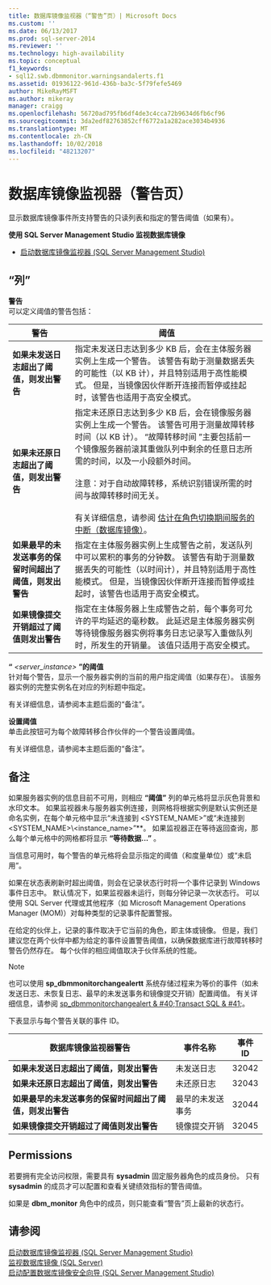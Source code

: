 ```yaml
---
title: 数据库镜像监视器（“警告”页）| Microsoft Docs
ms.custom: ''
ms.date: 06/13/2017
ms.prod: sql-server-2014
ms.reviewer: ''
ms.technology: high-availability
ms.topic: conceptual
f1_keywords:
- sql12.swb.dbmmonitor.warningsandalerts.f1
ms.assetid: 01936122-961d-436b-ba3c-5f79fefe5469
author: MikeRayMSFT
ms.author: mikeray
manager: craigg
ms.openlocfilehash: 56720ad795fb6df4de3c4cca72b9634d6fb6cf96
ms.sourcegitcommit: 3da2edf82763852cff6772a1a282ace3034b4936
ms.translationtype: MT
ms.contentlocale: zh-CN
ms.lasthandoff: 10/02/2018
ms.locfileid: "48213207"
---
```

# <a name="database-mirroring-monitor-warnings-page"></a>数据库镜像监视器（警告页）
  显示数据库镜像事件所支持警告的只读列表和指定的警告阈值（如果有）。  
  
 **使用 SQL Server Management Studio 监视数据库镜像**  
  
-   [启动数据库镜像监视器 (SQL Server Management Studio)](../database-mirroring/start-database-mirroring-monitor-sql-server-management-studio.md)  
  
## <a name="columns"></a>“列”  
 **警告**  
 可以定义阈值的警告包括：  
  
|警告|阈值|  
|-------------|---------------|  
|**如果未发送日志超出了阈值，则发出警告**|指定未发送日志达到多少 KB 后，会在主体服务器实例上生成一个警告。 该警告有助于测量数据丢失的可能性（以 KB 计），并且特别适用于高性能模式。 但是，当镜像因伙伴断开连接而暂停或挂起时，该警告也适用于高安全模式。|  
|**如果未还原日志超出了阈值，则发出警告**|指定未还原日志达到多少 KB 后，会在镜像服务器实例上生成一个警告。 该警告可用于测量故障转移时间（以 KB 计）。 “故障转移时间 ”主要包括前一个镜像服务器前滚其重做队列中剩余的任意日志所需的时间，以及一小段额外时间。<br /><br /> 注意：对于自动故障转移，系统识别错误所需的时间与故障转移时间无关。<br /><br /> 有关详细信息，请参阅 [估计在角色切换期间服务的中断（数据库镜像）](estimate-the-interruption-of-service-during-role-switching-database-mirroring.md)。|  
|**如果最早的未发送事务的保留时间超出了阈值，则发出警告**|指定在主体服务器实例上生成警告之前，发送队列中可以累积的事务的分钟数。 该警告有助于测量数据丢失的可能性（以时间计），并且特别适用于高性能模式。 但是，当镜像因伙伴断开连接而暂停或挂起时，该警告也适用于高安全模式。|  
|**如果镜像提交开销超过了阈值则发出警告**|指定在主体服务器上生成警告之前，每个事务可允许的平均延迟的毫秒数。 此延迟是主体服务器实例等待镜像服务器实例将事务日志记录写入重做队列时，所发生的开销量。 该值只适用于高安全模式。|  
  
 **“** *<server_instance>* **”的阈值**  
 针对每个警告，显示一个服务器实例的当前的用户指定阈值（如果存在）。 该服务器实例的完整实例名在对应的列标题中指定。  
  
 有关详细信息，请参阅本主题后面的“备注”。  
  
 **设置阈值**  
 单击此按钮可为每个故障转移合作伙伴的一个警告设置阈值。  
  
 有关详细信息，请参阅本主题后面的“备注”。  
  
## <a name="remarks"></a>备注  
 如果服务器实例的信息目前不可用，则相应 **“阈值”** 列的单元格将显示灰色背景和水印文本。 如果监视器未与服务器实例连接，则网格将根据实例是默认实例还是命名实例，在每个单元格中显示“未连接到 <SYSTEM_NAME>”或“未连接到 <SYSTEM_NAME>\\<instance_name>”**。 如果监视器正在等待返回查询，那么每个单元格中的网格都将显示 **“等待数据...”** 。  
  
 当信息可用时，每个警告的单元格将会显示指定的阈值（和度量单位）或“未启用”。  
  
 如果在状态表刷新时超出阈值，则会在记录状态行时将一个事件记录到 Windows 事件日志中。 默认情况下，如果监视器未运行，则每分钟记录一次状态行。 可以使用 SQL Server 代理或其他程序（如 Microsoft Management Operations Manager (MOM)）对每种类型的记录事件配置警报。  
  
 在给定的伙伴上，记录的事件取决于它当前的角色，即主体或镜像。 但是，我们建议您在两个伙伴中都为给定的事件设置警告阈值，以确保数据库进行故障转移时警告仍然存在。 每个伙伴的相应阈值取决于伙伴系统的性能。  
  
> [!NOTE]  
>  也可以使用 **sp_dbmmonitorchangealertt** 系统存储过程来为等价的事件（如未发送日志、未恢复日志、最早的未发送事务和镜像提交开销）配置阈值。 有关详细信息，请参阅 [sp_dbmmonitorchangealert & #40;Transact SQL & #41;](/sql/relational-databases/system-stored-procedures/sp-dbmmonitorchangealert-transact-sql)。  
  
 下表显示与每个警告关联的事件 ID。  
  
|数据库镜像监视器警告|事件名称|事件 ID|  
|----------------------------------------|----------------|--------------|  
|**如果未发送日志超出了阈值，则发出警告**|未发送日志|32042|  
|**如果未还原日志超出了阈值，则发出警告**|未还原日志|32043|  
|**如果最早的未发送事务的保留时间超出了阈值，则发出警告**|最早的未发送事务|32044|  
|**如果镜像提交开销超过了阈值则发出警告**|镜像提交开销|32045|  
  
## <a name="permissions"></a>Permissions  
 若要拥有完全访问权限，需要具有 **sysadmin** 固定服务器角色的成员身份。 只有 **sysadmin** 的成员才可以配置和查看关键绩效指标的警告阈值。  
  
 如果是 **dbm_monitor** 角色中的成员，则只能查看“警告”页上最新的状态行。  
  
## <a name="see-also"></a>请参阅  
 [启动数据库镜像监视器 (SQL Server Management Studio)](../database-mirroring/start-database-mirroring-monitor-sql-server-management-studio.md)   
 [监视数据库镜像 (SQL Server)](database-mirroring-sql-server.md)   
 [启动配置数据库镜像安全向导 (SQL Server Management Studio)](start-the-configuring-database-mirroring-security-wizard.md)  
  
  
